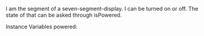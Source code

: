 I am the segment of a seven-segment-display.
I can be turned on or off. The state of that can be asked through isPowered.

Instance Variables
	powered:		<Boolean>

